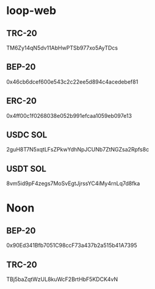 # loop-web

## TRC-20
TM6Zy14qN5dv11AbHwPTSb977xo5AyTDcs

## BEP-20
0x46cb6dcef600e543c2c22ee5d894c4acedebef81

## ERC-20
0x4ff00c1f0268038e052b991efcaa1059eb097e13

## USDC SOL
2guH8T7N5xqtLFsZPkwYdhNpJCUNb7ZtNGZsa2Rpfs8c

## USDT SOL
8vm5id9pF4zegs7MoSvEgtJjrssYC4iMy4rnLq7d8fka

# Noon

## BEP-20
0x90Ed341Bfb7051C98ccF73a437b2a515b41A7395

## TRC-20
TBj5baZqtWzUL8kuWcF2BrtHbF5KDCK4vN
